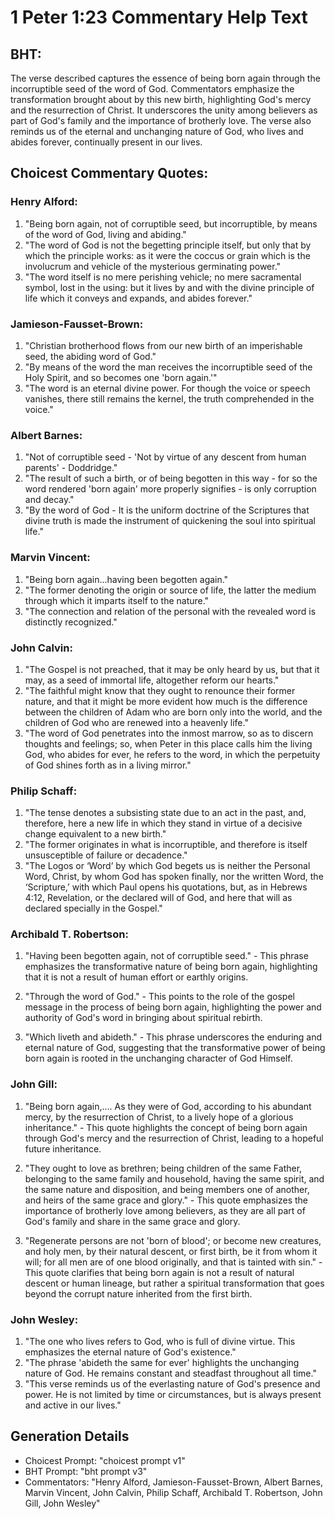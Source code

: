 # 1 Peter 1:23 Commentary Help Text

## BHT:
The verse described captures the essence of being born again through the incorruptible seed of the word of God. Commentators emphasize the transformation brought about by this new birth, highlighting God's mercy and the resurrection of Christ. It underscores the unity among believers as part of God's family and the importance of brotherly love. The verse also reminds us of the eternal and unchanging nature of God, who lives and abides forever, continually present in our lives.

## Choicest Commentary Quotes:
### Henry Alford:
1. "Being born again, not of corruptible seed, but incorruptible, by means of the word of God, living and abiding."
2. "The word of God is not the begetting principle itself, but only that by which the principle works: as it were the coccus or grain which is the involucrum and vehicle of the mysterious germinating power."
3. "The word itself is no mere perishing vehicle; no mere sacramental symbol, lost in the using: but it lives by and with the divine principle of life which it conveys and expands, and abides forever."

### Jamieson-Fausset-Brown:
1. "Christian brotherhood flows from our new birth of an imperishable seed, the abiding word of God."
2. "By means of the word the man receives the incorruptible seed of the Holy Spirit, and so becomes one 'born again.'"
3. "The word is an eternal divine power. For though the voice or speech vanishes, there still remains the kernel, the truth comprehended in the voice."

### Albert Barnes:
1. "Not of corruptible seed - 'Not by virtue of any descent from human parents' - Doddridge."
2. "The result of such a birth, or of being begotten in this way - for so the word rendered 'born again' more properly signifies - is only corruption and decay."
3. "By the word of God - It is the uniform doctrine of the Scriptures that divine truth is made the instrument of quickening the soul into spiritual life."

### Marvin Vincent:
1. "Being born again...having been begotten again." 
2. "The former denoting the origin or source of life, the latter the medium through which it imparts itself to the nature." 
3. "The connection and relation of the personal with the revealed word is distinctly recognized."

### John Calvin:
1. "The Gospel is not preached, that it may be only heard by us, but that it may, as a seed of immortal life, altogether reform our hearts."
2. "The faithful might know that they ought to renounce their former nature, and that it might be more evident how much is the difference between the children of Adam who are born only into the world, and the children of God who are renewed into a heavenly life."
3. "The word of God penetrates into the inmost marrow, so as to discern thoughts and feelings; so, when Peter in this place calls him the living God, who abides for ever, he refers to the word, in which the perpetuity of God shines forth as in a living mirror."

### Philip Schaff:
1. "The tense denotes a subsisting state due to an act in the past, and, therefore, here a new life in which they stand in virtue of a decisive change equivalent to a new birth."
2. "The former originates in what is incorruptible, and therefore is itself unsusceptible of failure or decadence."
3. "The Logos or ‘Word’ by which God begets us is neither the Personal Word, Christ, by whom God has spoken finally, nor the written Word, the ‘Scripture,’ with which Paul opens his quotations, but, as in Hebrews 4:12, Revelation, or the declared will of God, and here that will as declared specially in the Gospel."

### Archibald T. Robertson:
1. "Having been begotten again, not of corruptible seed." - This phrase emphasizes the transformative nature of being born again, highlighting that it is not a result of human effort or earthly origins.

2. "Through the word of God." - This points to the role of the gospel message in the process of being born again, highlighting the power and authority of God's word in bringing about spiritual rebirth.

3. "Which liveth and abideth." - This phrase underscores the enduring and eternal nature of God, suggesting that the transformative power of being born again is rooted in the unchanging character of God Himself.

### John Gill:
1. "Being born again,.... As they were of God, according to his abundant mercy, by the resurrection of Christ, to a lively hope of a glorious inheritance." - This quote highlights the concept of being born again through God's mercy and the resurrection of Christ, leading to a hopeful future inheritance.

2. "They ought to love as brethren; being children of the same Father, belonging to the same family and household, having the same spirit, and the same nature and disposition, and being members one of another, and heirs of the same grace and glory." - This quote emphasizes the importance of brotherly love among believers, as they are all part of God's family and share in the same grace and glory.

3. "Regenerate persons are not 'born of blood'; or become new creatures, and holy men, by their natural descent, or first birth, be it from whom it will; for all men are of one blood originally, and that is tainted with sin." - This quote clarifies that being born again is not a result of natural descent or human lineage, but rather a spiritual transformation that goes beyond the corrupt nature inherited from the first birth.

### John Wesley:
1. "The one who lives refers to God, who is full of divine virtue. This emphasizes the eternal nature of God's existence."
2. "The phrase 'abideth the same for ever' highlights the unchanging nature of God. He remains constant and steadfast throughout all time."
3. "This verse reminds us of the everlasting nature of God's presence and power. He is not limited by time or circumstances, but is always present and active in our lives."


## Generation Details
- Choicest Prompt: "choicest prompt v1"
- BHT Prompt: "bht prompt v3"
- Commentators: "Henry Alford, Jamieson-Fausset-Brown, Albert Barnes, Marvin Vincent, John Calvin, Philip Schaff, Archibald T. Robertson, John Gill, John Wesley"

